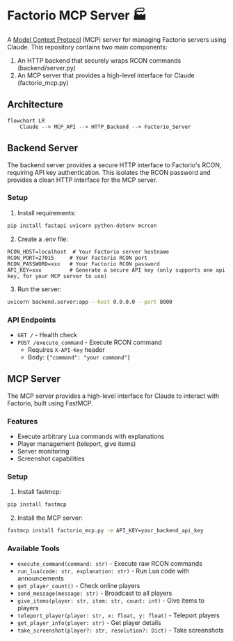 # Factorio MCP Server 🏭

A [Model Context Protocol](https://www.anthropic.com/news/model-context-protocol) (MCP) server for managing Factorio servers using Claude. This repository contains two main components:

1. An HTTP backend that securely wraps RCON commands (backend/server.py)
2. An MCP server that provides a high-level interface for Claude (factorio_mcp.py)

## Architecture

```mermaid
flowchart LR
    Claude --> MCP_API --> HTTP_Backend --> Factorio_Server
```

## Backend Server

The backend server provides a secure HTTP interface to Factorio's RCON, requiring API key authentication. This isolates the RCON password and provides a clean HTTP interface for the MCP server.

### Setup

1. Install requirements:
```bash
pip install fastapi uvicorn python-dotenv mcrcon
```

2. Create a .env file:
```env
RCON_HOST=localhost  # Your Factorio server hostname
RCON_PORT=27015     # Your Factorio RCON port
RCON_PASSWORD=xxx   # Your Factorio RCON password
API_KEY=xxx         # Generate a secure API key (only supports one api key, for your MCP server to use)
```

3. Run the server:
```bash
uvicorn backend.server:app --host 0.0.0.0 --port 8000
```

### API Endpoints

- `GET /` - Health check
- `POST /execute_command` - Execute RCON command
  - Requires `X-API-Key` header
  - Body: `{"command": "your command"}`

## MCP Server

The MCP server provides a high-level interface for Claude to interact with Factorio, built using FastMCP.

### Features

- Execute arbitrary Lua commands with explanations
- Player management (teleport, give items)
- Server monitoring
- Screenshot capabilities

### Setup

1. Install fastmcp:
```bash
pip install fastmcp
```

2. Install the MCP server:
```bash
fastmcp install factorio_mcp.py -e API_KEY=your_backend_api_key
```

### Available Tools

- `execute_command(command: str)` - Execute raw RCON commands
- `run_lua(code: str, explanation: str)` - Run Lua code with announcements
- `get_player_count()` - Check online players
- `send_message(message: str)` - Broadcast to all players
- `give_items(player: str, item: str, count: int)` - Give items to players
- `teleport_player(player: str, x: float, y: float)` - Teleport players
- `get_player_info(player: str)` - Get player details
- `take_screenshot(player?: str, resolution?: Dict)` - Take screenshots
